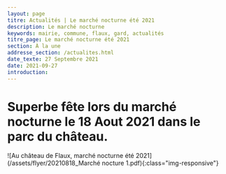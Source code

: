 ```yaml
---
layout: page
titre: Actualités | Le marché nocturne été 2021
description: Le marché nocturne
keywords: mairie, commune, flaux, gard, actualités
titre_page: Le marché nocturne été 2021
section: À la une
addresse_section: /actualites.html
date_texte: 27 Septembre 2021
date: 2021-09-27
introduction: 
---
```


# Superbe fête lors du marché nocturne le 18 Aout 2021 dans le parc du château. <br>


![Au château de Flaux, marché nocturne été 2021](/assets/flyer/20210818_Marché nocture 1.pdf){:class="img-responsive"}
